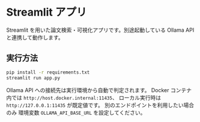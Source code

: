 # Streamlit アプリ

Streamlit を用いた論文検索・可視化アプリです。別途起動している Ollama API と連携して動作します。

## 実行方法
```bash
pip install -r requirements.txt
streamlit run app.py
```

Ollama API への接続先は実行環境から自動で判定されます。
Docker コンテナ内では `http://host.docker.internal:11435`、
ローカル実行時は `http://127.0.0.1:11435` が既定値です。
別のエンドポイントを利用したい場合のみ
環境変数 `OLLAMA_API_BASE_URL` を設定してください。
